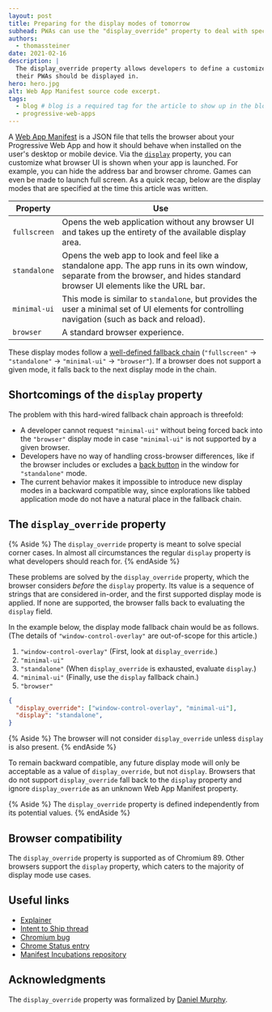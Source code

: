 ```yaml
---
layout: post
title: Preparing for the display modes of tomorrow
subhead: PWAs can use the "display_override" property to deal with special display modes.
authors:
  - thomassteiner
date: 2021-02-16
description: |
  The display_override property allows developers to define a customized fallback chain of modes
  their PWAs should be displayed in.
hero: hero.jpg
alt: Web App Manifest source code excerpt.
tags:
  - blog # blog is a required tag for the article to show up in the blog.
  - progressive-web-apps
---
```


A [Web App Manifest](/add-manifest/) is a JSON file that tells the browser about your Progressive
Web App and how it should behave when installed on the user's desktop or mobile device.
Via the [`display`](/add-manifest/#display) property, you can customize what browser UI is shown when your app is launched. For example, you can hide the
address bar and browser chrome. Games can even be made to launch full screen.
As a quick recap, below are the display modes that are specified at the time this article was written.

<div class="w-table-wrapper">
  <table id="display-params">
    <thead>
      <tr>
        <th><strong>Property</strong></th>
        <th><strong>Use</strong></th>
      </tr>
    </thead>
    <tbody>
      <tr>
        <td><code>fullscreen</code></td>
        <td>
          Opens the web application without any browser UI and takes
          up the entirety of the available display area.
        </td>
      </tr>
      <tr>
        <td><code>standalone</code></td>
        <td>
          Opens the web app to look and feel like a standalone
          app. The app runs in its own window, separate from the browser, and
          hides standard browser UI elements like the URL bar.
        </td>
      </tr>
      <tr>
        <td><code>minimal-ui</code></td>
        <td>
          This mode is similar to <code>standalone</code>, but provides the
          user a minimal set of UI elements for controlling navigation (such
          as back and reload).
        </td>
      </tr>
      <tr>
        <td><code>browser</code></td>
        <td>A standard browser experience.</td>
      </tr>
    </tbody>
  </table>
</div>

These display modes follow a [well-defined fallback chain](https://w3c.github.io/manifest/#dfn-fallback-display-mode)
(`"fullscreen"` → `"standalone"` → `"minimal-ui"` → `"browser"`). If a browser does not support a given
mode, it falls back to the next display mode in the chain.

## Shortcomings of the `display` property

The problem with this hard-wired fallback chain approach is threefold:

- A developer cannot request `"minimal-ui"` without being forced back into the `"browser"` display mode in case `"minimal-ui"` is not supported by a given browser.
- Developers have no way of handling cross-browser differences, like if the browser includes or excludes a [back button](https://twitter.com/ChromiumDev/status/1012065260625383425/photo/1) in the window for `"standalone"` mode.
- The current behavior makes it impossible to introduce new display
modes in a backward compatible way, since explorations like tabbed application mode do not have a
natural place in the fallback chain.

## The `display_override` property

{% Aside %}
  The `display_override` property is meant to solve special corner cases. In almost all
  circumstances the regular `display` property is what developers should reach for.
{% endAside %}

These problems are solved by the `display_override` property, which the browser considers *before*
the `display` property. Its value is a sequence of strings that are considered in-order, and the
first supported display mode is applied. If none are supported, the browser falls back to evaluating
the `display` field.

In the example below, the display mode fallback chain would be as follows.
(The details of `"window-control-overlay"` are out-of-scope for this article.)

1. `"window-control-overlay"` (First, look at `display_override`.)
1. `"minimal-ui"`
1. `"standalone"` (When `display_override` is exhausted, evaluate `display`.)
1. `"minimal-ui"` (Finally, use the `display` fallback chain.)
1. `"browser"`

```json
{
  "display_override": ["window-control-overlay", "minimal-ui"],
  "display": "standalone",
}
```

{% Aside %}
  The browser will not consider `display_override` unless `display` is also present.
{% endAside %}

To remain backward compatible, any future display mode will only be acceptable as a value of
`display_override`, but not `display`.
Browsers that do not support `display_override` fall back to the `display` property and ignore
`display_override` as an unknown Web App Manifest property.

{% Aside %}
  The `display_override` property is defined independently from its potential values.
{% endAside %}

## Browser compatibility

The `display_override` property is supported as of Chromium&nbsp;89. Other browsers support the
`display` property, which caters to the majority of display mode use cases.

## Useful links

- [Explainer](https://github.com/WICG/display-override/blob/master/explainer.md)
- [Intent to Ship thread](https://groups.google.com/a/chromium.org/g/blink-dev/c/MZgYJgS4Lcs/m/NnUxG2_mAAAJ)
- [Chromium bug](https://bugs.chromium.org/p/chromium/issues/detail?id=1092667)
- [Chrome Status entry](https://chromestatus.com/feature/5728570678706176)
- [Manifest Incubations repository](https://github.com/WICG/manifest-incubations)

## Acknowledgments

The `display_override` property was formalized by
[Daniel Murphy](https://github.com/dmurph).
